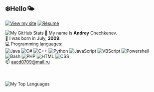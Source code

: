 ## ❄️Hello🌤️
[![View my site](https://i.ibb.co/3zCs0Rg/button-viewsite.png)](http://darkcat09.github.io/)
[![Résumé](https://i.ibb.co/qjSxDSs/button2.png)](https://resume.github.io/?DarkCat09)

<!--
![My GitHub Stats](https://github-readme-stats.vercel.app/api?username=DarkCat09&show_icons=true&hide=contribs&title_color=4576c4&icon_color=4e9c7c&border_radius=10)  
![My top languages](https://github-readme-stats.vercel.app/api/top-langs/?username=DarkCat09&langs_count=6&hide=css,smarty&layout=compact&title_color=4576c4&icon_color=4e9c7c&border_radius=10)
-->
<img align="left" alt="My GitHub Stats" src="https://github-readme-stats.vercel.app/api?username=DarkCat09&show_icons=true&hide=contribs&title_color=4576c4&icon_color=4e9c7c&border_radius=10" />

🔹 My name is **Andrey** Chechkenev.  
🔸 I was born in July, **2009**.  
💻 Programming languages:  
<img src="https://i.ibb.co/km1sN5Y/java.png" alt="Java" title="Java" />
<img src="https://i.ibb.co/5hLz74k/cs.png" alt="C#" title="C#" />
<img src="https://i.ibb.co/dLGNx4Q/cpp.png" alt="C++" title="C++" />
<img src="https://i.ibb.co/G3qP39z/python.png" alt="Python" title="Python" />
<img src="https://i.ibb.co/k1WYYYs/javascript.png" alt="JavaScript" title="JavaScript" />
<img src="https://i.ibb.co/FDHWwVT/vbscript.png" alt="VBScript" title="VBScript" />
<img src="https://i.ibb.co/k0bJfrr/powershell.png" alt="Powershell" title="Powershell" />
<img src="https://i.ibb.co/j46ws29/bash.png" alt="Bash" title="Bash" />
<img src="https://i.ibb.co/yPRhNPw/php.png" alt="PHP" title="PHP" />
<img src="https://i.ibb.co/TLMWVKX/html.png" alt="HTML" title="HTML" />
<img src="https://i.ibb.co/HgKBX69/css.png" alt="CSS" title="CSS" />  
📫 [aacd0709@mail.ru](mailto:aacd0709@mail.ru)

<br />
<br />
<img align="left" alt="My Top Languages" src="https://github-readme-stats.vercel.app/api/top-langs/?username=DarkCat09&langs_count=8&hide=smarty&layout=compact&title_color=4576c4&icon_color=4e9c7c&border_radius=10&card_width=445" />
